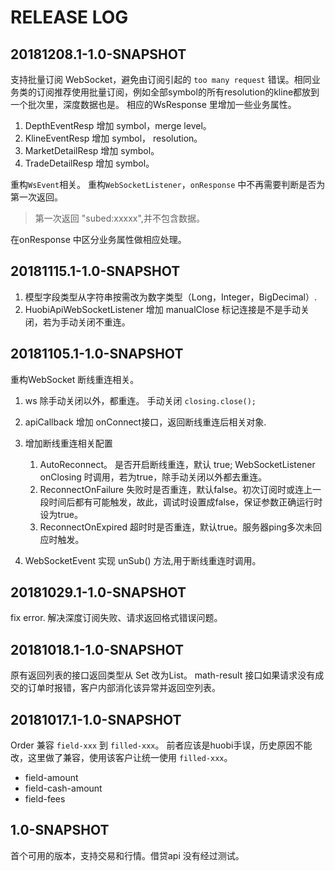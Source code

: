 # RELEASE LOG

## 20181208.1-1.0-SNAPSHOT
支持批量订阅 WebSocket，避免由订阅引起的 `too many request` 错误。相同业务类的订阅推荐使用批量订阅，例如全部symbol的所有resolution的kline都放到一个批次里，深度数据也是。
相应的WsResponse 里增加一些业务属性。

1. DepthEventResp 增加 symbol，merge level。
2. KlineEventResp 增加 symbol， resolution。
3. MarketDetailResp 增加 symbol。
4. TradeDetailResp 增加 symbol。

重构`WsEvent`相关。 重构`WebSocketListener`，`onResponse` 中不再需要判断是否为第一次返回。 
> 第一次返回 "subed:xxxxx",并不包含数据。

在onResponse 中区分业务属性做相应处理。

## 20181115.1-1.0-SNAPSHOT

1. 模型字段类型从字符串按需改为数字类型（Long，Integer，BigDecimal）.
2. HuobiApiWebSocketListener 增加 manualClose 标记连接是不是手动关闭，若为手动关闭不重连。

## 20181105.1-1.0-SNAPSHOT

重构WebSocket 断线重连相关。

1. ws 除手动关闭以外，都重连。 手动关闭 `closing.close();`
2. apiCallback 增加 onConnect接口，返回断线重连后相关对象.
3. 增加断线重连相关配置
   1. AutoReconnect。
   是否开启断线重连，默认 true; WebSocketListener onClosing 时调用，若为true，除手动关闭以外都去重连。 
   2. ReconnectOnFailure
   失败时是否重连，默认false。初次订阅时或连上一段时间后都有可能触发，故此，调试时设置成false，保证参数正确运行时设为true。
   3. ReconnectOnExpired
   超时时是否重连，默认true。服务器ping多次未回应时触发。
   
4. WebSocketEvent 实现 unSub() 方法,用于断线重连时调用。

## 20181029.1-1.0-SNAPSHOT
fix error.  解决深度订阅失败、请求返回格式错误问题。

## 20181018.1-1.0-SNAPSHOT

原有返回列表的接口返回类型从 Set 改为List。
math-result 接口如果请求没有成交的订单时报错，客户内部消化该异常并返回空列表。

## 20181017.1-1.0-SNAPSHOT

Order 兼容 `field-xxx` 到 `filled-xxx`。 前者应该是huobi手误，历史原因不能改，这里做了兼容，使用该客户让统一使用 `filled-xxx`。

- field-amount
- field-cash-amount
- field-fees

## 1.0-SNAPSHOT

首个可用的版本，支持交易和行情。借贷api 没有经过测试。
